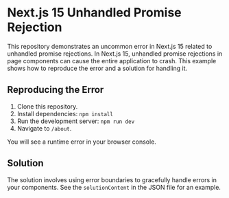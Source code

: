 # Next.js 15 Unhandled Promise Rejection

This repository demonstrates an uncommon error in Next.js 15 related to unhandled promise rejections.  In Next.js 15, unhandled promise rejections in page components can cause the entire application to crash. This example shows how to reproduce the error and a solution for handling it.

## Reproducing the Error

1. Clone this repository.
2. Install dependencies: `npm install`
3. Run the development server: `npm run dev`
4. Navigate to `/about`.

You will see a runtime error in your browser console.

## Solution

The solution involves using error boundaries to gracefully handle errors in your components.  See the `solutionContent` in the JSON file for an example.